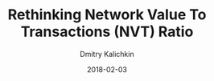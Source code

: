 ---
layout: writing
title: Rethinking Network Value To Transactions (NVT) Ratio
date: 2018-02-03
categories: ['Investing']
author: ['Dmitry Kalichkin']
excerpt: Cryptoasset prices have been quite turbulent in the past few weeks. At times like this it’s especially important to look at the fundamental foundations of cryptoasset prices, and quantitative metrics. Today I will share with you one of the main metrics we use in our investing decisions at Cryptolab Capital.
external_url: https://medium.com/cryptolab/https-medium-com-kalichkin-rethinking-nvt-ratio-2cf810df0ab0
---